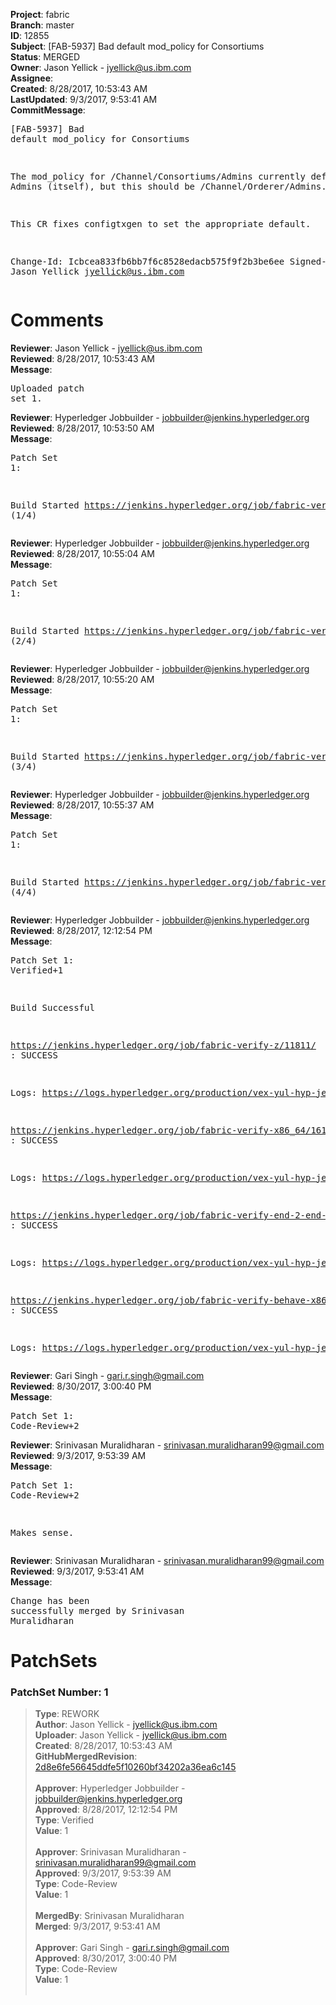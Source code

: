 <strong>Project</strong>: fabric<br><strong>Branch</strong>: master<br><strong>ID</strong>: 12855<br><strong>Subject</strong>: [FAB-5937] Bad default mod_policy for Consortiums<br><strong>Status</strong>: MERGED<br><strong>Owner</strong>: Jason Yellick - jyellick@us.ibm.com<br><strong>Assignee</strong>:<br><strong>Created</strong>: 8/28/2017, 10:53:43 AM<br><strong>LastUpdated</strong>: 9/3/2017, 9:53:41 AM<br><strong>CommitMessage</strong>:<br><pre>[FAB-5937] Bad default mod_policy for Consortiums

The mod_policy for /Channel/Consortiums/Admins currently defaults to
Admins (itself), but this should be /Channel/Orderer/Admins.

This CR fixes configtxgen to set the appropriate default.

Change-Id: Icbcea833fb6bb7f6c8528edacb575f9f2b3be6ee
Signed-off-by: Jason Yellick <jyellick@us.ibm.com>
</pre><h1>Comments</h1><strong>Reviewer</strong>: Jason Yellick - jyellick@us.ibm.com<br><strong>Reviewed</strong>: 8/28/2017, 10:53:43 AM<br><strong>Message</strong>: <pre>Uploaded patch set 1.</pre><strong>Reviewer</strong>: Hyperledger Jobbuilder - jobbuilder@jenkins.hyperledger.org<br><strong>Reviewed</strong>: 8/28/2017, 10:53:50 AM<br><strong>Message</strong>: <pre>Patch Set 1:

Build Started https://jenkins.hyperledger.org/job/fabric-verify-z/11811/ (1/4)</pre><strong>Reviewer</strong>: Hyperledger Jobbuilder - jobbuilder@jenkins.hyperledger.org<br><strong>Reviewed</strong>: 8/28/2017, 10:55:04 AM<br><strong>Message</strong>: <pre>Patch Set 1:

Build Started https://jenkins.hyperledger.org/job/fabric-verify-end-2-end-x86_64/7745/ (2/4)</pre><strong>Reviewer</strong>: Hyperledger Jobbuilder - jobbuilder@jenkins.hyperledger.org<br><strong>Reviewed</strong>: 8/28/2017, 10:55:20 AM<br><strong>Message</strong>: <pre>Patch Set 1:

Build Started https://jenkins.hyperledger.org/job/fabric-verify-x86_64/16179/ (3/4)</pre><strong>Reviewer</strong>: Hyperledger Jobbuilder - jobbuilder@jenkins.hyperledger.org<br><strong>Reviewed</strong>: 8/28/2017, 10:55:37 AM<br><strong>Message</strong>: <pre>Patch Set 1:

Build Started https://jenkins.hyperledger.org/job/fabric-verify-behave-x86_64/10193/ (4/4)</pre><strong>Reviewer</strong>: Hyperledger Jobbuilder - jobbuilder@jenkins.hyperledger.org<br><strong>Reviewed</strong>: 8/28/2017, 12:12:54 PM<br><strong>Message</strong>: <pre>Patch Set 1: Verified+1

Build Successful 

https://jenkins.hyperledger.org/job/fabric-verify-z/11811/ : SUCCESS

Logs: https://logs.hyperledger.org/production/vex-yul-hyp-jenkins-1/fabric-verify-z/11811

https://jenkins.hyperledger.org/job/fabric-verify-x86_64/16179/ : SUCCESS

Logs: https://logs.hyperledger.org/production/vex-yul-hyp-jenkins-1/fabric-verify-x86_64/16179

https://jenkins.hyperledger.org/job/fabric-verify-end-2-end-x86_64/7745/ : SUCCESS

Logs: https://logs.hyperledger.org/production/vex-yul-hyp-jenkins-1/fabric-verify-end-2-end-x86_64/7745

https://jenkins.hyperledger.org/job/fabric-verify-behave-x86_64/10193/ : SUCCESS

Logs: https://logs.hyperledger.org/production/vex-yul-hyp-jenkins-1/fabric-verify-behave-x86_64/10193</pre><strong>Reviewer</strong>: Gari Singh - gari.r.singh@gmail.com<br><strong>Reviewed</strong>: 8/30/2017, 3:00:40 PM<br><strong>Message</strong>: <pre>Patch Set 1: Code-Review+2</pre><strong>Reviewer</strong>: Srinivasan Muralidharan - srinivasan.muralidharan99@gmail.com<br><strong>Reviewed</strong>: 9/3/2017, 9:53:39 AM<br><strong>Message</strong>: <pre>Patch Set 1: Code-Review+2

Makes sense.</pre><strong>Reviewer</strong>: Srinivasan Muralidharan - srinivasan.muralidharan99@gmail.com<br><strong>Reviewed</strong>: 9/3/2017, 9:53:41 AM<br><strong>Message</strong>: <pre>Change has been successfully merged by Srinivasan Muralidharan</pre><h1>PatchSets</h1><h3>PatchSet Number: 1</h3><blockquote><strong>Type</strong>: REWORK<br><strong>Author</strong>: Jason Yellick - jyellick@us.ibm.com<br><strong>Uploader</strong>: Jason Yellick - jyellick@us.ibm.com<br><strong>Created</strong>: 8/28/2017, 10:53:43 AM<br><strong>GitHubMergedRevision</strong>: [2d8e6fe56645ddfe5f10260bf34202a36ea6c145](https://github.com/hyperledger/fabric/commit/2d8e6fe56645ddfe5f10260bf34202a36ea6c145)<br><br><strong>Approver</strong>: Hyperledger Jobbuilder - jobbuilder@jenkins.hyperledger.org<br><strong>Approved</strong>: 8/28/2017, 12:12:54 PM<br><strong>Type</strong>: Verified<br><strong>Value</strong>: 1<br><br><strong>Approver</strong>: Srinivasan Muralidharan - srinivasan.muralidharan99@gmail.com<br><strong>Approved</strong>: 9/3/2017, 9:53:39 AM<br><strong>Type</strong>: Code-Review<br><strong>Value</strong>: 1<br><br><strong>MergedBy</strong>: Srinivasan Muralidharan<br><strong>Merged</strong>: 9/3/2017, 9:53:41 AM<br><br><strong>Approver</strong>: Gari Singh - gari.r.singh@gmail.com<br><strong>Approved</strong>: 8/30/2017, 3:00:40 PM<br><strong>Type</strong>: Code-Review<br><strong>Value</strong>: 1<br><br></blockquote>